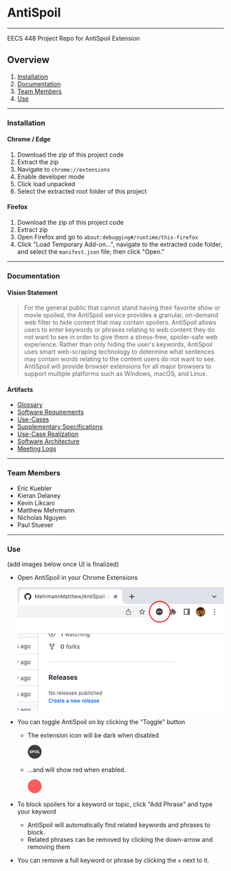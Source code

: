 # AntiSpoil
***
EECS 448 Project Repo for AntiSpoil Extension

## Overview

1. [Installation](#installation)
2. [Documentation](#documentation)
3. [Team Members](#team-members)
4. [Use](#use)
***

### Installation

#### Chrome / Edge
1. Download the zip of this project code
2. Extract the zip 
3. Navigate to `chrome://extensions`
4. Enable developer mode
5. Click load unpacked
6. Select the extracted root folder of this project

#### Firefox
1. Download the zip of this project code
2. Extract zip 
3. Open Firefox and go to `about:debugging#/runtime/this-firefox`
4. Click "Load Temporary Add-on...", navigate to the extracted code folder, and select the `manifest.json` file; then click "Open."
***
### Documentation
#### Vision Statement
> For the general public that cannot stand having their favorite show or movie spoiled, the AntiSpoil service provides a granular, on-demand web filter to hide content that may contain spoilers. AntiSpoil allows users to enter keywords or phrases relating to web content they do not want to see in order to give them a stress-free, spoiler-safe web experience. Rather than only hiding the user's keywords, AntiSpoil uses smart web-scraping technology to determine what sentences may contain words relating to the content users do not want to see. AntiSpoil will provide browser extensions for all major browsers to support multiple platforms such as Windows, macOS, and Linux. 	
#### Artifacts
* [Glossary](https://docs.google.com/document/d/1oGUS4yv7t2Wc-1o29BNczSuaYa3OHRIP/)
* [Software Requirements](https://docs.google.com/document/d/1CXPbO52UH3Ow4BcbkXYNVXLR6vMvowxN/edit?usp=sharing&ouid=113790454319257906381&rtpof=true&sd=true)
* [Use-Cases](https://docs.google.com/document/d/1gC8K-j8GhuKHQb6w6_TWKyhQVLxTjVH3/edit?usp=sharing&ouid=113790454319257906381&rtpof=true&sd=true)
* [Supplementary Specifications](https://docs.google.com/document/d/1J6KFFeSvlqnmXwg7vRfxll0KXZeSsHed/edit?usp=sharing&ouid=113790454319257906381&rtpof=true&sd=true)
* [Use-Case Realization](https://docs.google.com/document/d/1KubwuC54D13ZH-W6aORHc87emASkRSpv/edit?usp=sharing&ouid=113790454319257906381&rtpof=true&sd=true)
* [Software Architecture](https://docs.google.com/document/d/1tIr5GoNbSmOJjkxGFNHhiPPE2Y9tkpZs/edit?usp=sharing&ouid=113790454319257906381&rtpof=true&sd=true)
* [Meeting Logs](https://docs.google.com/document/d/1wA3ZzG0Fo3xpZ_FWHNn15B0ehL_J_z7AdZxFRHk3UL0/edit?usp=sharing)
***
### Team Members
* Eric Kuebler
* Kieran Delaney
* Kevin Likcani
* Matthew Mehrmann
* Nicholas Nguyen
* Paul Stuever
***
### Use
(add images below once UI is finalized)
- Open AntiSpoil in your Chrome Extensions

    ![chrome_icon](Images/ExtensionIconClosed.png)

- You can toggle AntiSpoil on by clicking the "Toggle" button
    - The extension icon will be dark when disabled

        ![Off_icon](Icons/favicon-32x32.png)

    - ...and will show red when enabled.
    
        ![on_icon](Icons/favicon-on-32x32.png)
- To block spoilers for a keyword or topic, click "Add Phrase" and type your keyword
    - AntiSpoil will automatically find related keywords and phrases to block.
    - Related phrases can be removed by clicking the down-arrow and removing them
- You can remove a full keyword or phrase by clicking the `x` next to it.
